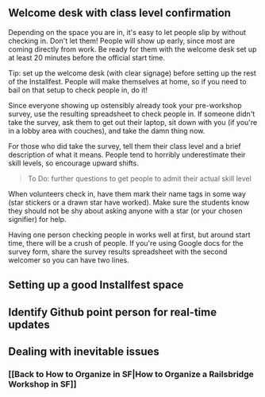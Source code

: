 ## Welcome desk with class level confirmation
Depending on the space you are in, it's easy to let people slip by without checking in. Don't let them! People will show up early, since most are coming directly from work. Be ready for them with the welcome desk set up at least 20 minutes before the official start time. 

Tip: set up the welcome desk (with clear signage) before setting up the rest of the Installfest. People will make themselves at home, so if you need to bail on that setup to check people in, do it!

Since everyone showing up ostensibly already took your pre-workshop survey, use the resulting spreadsheet to check people in. If someone didn't take the survey, ask them to get out their laptop, sit down with you (if you're in a lobby area with couches), and take the damn thing now. 

For those who did take the survey, tell them their class level and a brief description of what it means. People tend to horribly underestimate their skill levels, so encourage upward shifts. 

> To Do: further questions to get people to admit their actual skill level

When volunteers check in, have them mark their name tags in some way (star stickers or a drawn star have worked). Make sure the students know they should not be shy about asking anyone with a star (or your chosen signifier) for help. 

Having one person checking people in works well at first, but around start time, there will be a crush of people. If you're using Google docs for the survey form, share the survey results spreadsheet with the second welcomer so you can have two lines. 

## Setting up a good Installfest space
## Identify Github point person for real-time updates
## Dealing with inevitable issues
### [[Back to How to Organize in SF|How to Organize a Railsbridge Workshop in SF]]